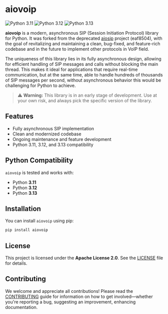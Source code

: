 # aiovoip

![Python 3.11](https://img.shields.io/badge/python-3.11-blue?logo=python)
![Python 3.12](https://img.shields.io/badge/python-3.12-blue?logo=python)
![Python 3.13](https://img.shields.io/badge/python-3.13-blue?logo=python)

**aiovoip** is a modern, asynchronous SIP (Session Initiation Protocol) library for Python. It was forked from the deprecated [aiosip](https://github.com/Eyepea/aiosip) project (eaf8504), with the goal of revitalizing and maintaining a clean, bug-fixed, and feature-rich codebase and in the future to implement other protocols in VoIP field.

The uniqueness of this library lies in its fully asynchronous design, allowing for efficient handling of SIP messages and calls without blocking the main thread. This makes it ideal for applications that require real-time communication, but at the same time, able to handle hundreds of thousands of SIP messages per second, without asynchronous behavior this would be challenging for Python to achieve.


> ⚠️ **Warning:** This library is in an early stage of development. Use at your own risk, and always pick the specific version of the library.

## Features

- Fully asynchronous SIP implementation
- Clean and modernized codebase
- Ongoing maintenance and feature development
- Python 3.11, 3.12, and 3.13 compatibility

## Python Compatibility

`aiovoip` is tested and works with:
- Python **3.11**
- Python **3.12**
- Python **3.13**

## Installation

You can install `aiovoip` using pip:

```bash
pip install aiovoip
```

## License

This project is licensed under the **Apache License 2.0**. See the [LICENSE](LICENSE) file for details.

## Contributing

We welcome and appreciate all contributions! Please read the [CONTRIBUTING](CONTRIBUTING.md) guide for information on how to get involved—whether you're reporting a bug, suggesting an improvement, enhancing documentation.
